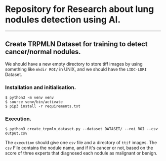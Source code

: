 # Repository for Research about lung nodules detection using AI.
----------------------------------------------------------------

## Create TRPMLN Dataset for training to detect cancer/normal nodules.

We should have a new empty directory to store tiff images by using something like `mkdir ROI/` in UNIX, and we should have the `LIDC-LDRI` Dataset.
### Installation and initialisation.
```console
$ python3 -m venv venv
$ source venv/bin/activate
$ pip3 install -r requirements.txt
```

### Execution.
```console
$ python3 create_trpmln_dataset.py --dataset DATASET/ --roi ROI --csv output.csv
```
The `execution` should give one `csv` file and a directory of `ttif` images.
The `csv` File contains the nodule name, and if it's cancer or not, based on the score of three experts that diagnosed each nodule as malignant or benign.
